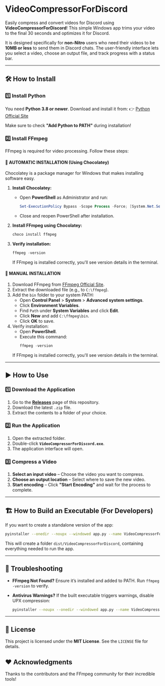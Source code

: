 # VideoCompressorForDiscord

Easily compress and convert videos for Discord using **VideoCompressorForDiscord**! This simple Windows app trims your video to the final 30 seconds and optimizes it for Discord.

It is designed specifically for **non-Nitro** users who need their videos to be **10MB or less** to send them in Discord chats. The user-friendly interface lets you select a video, choose an output file, and track progress with a status bar.

---

## 🛠️ How to Install

### 1️⃣ Install Python
You need **Python 3.8 or newer**. Download and install it from:
👉 [Python Official Site](https://www.python.org/downloads/)

Make sure to check **"Add Python to PATH"** during installation!

### 2️⃣ Install FFmpeg
FFmpeg is required for video processing. Follow these steps:

#### **🚀 AUTOMATIC INSTALLATION (Using Chocolatey)**
Chocolatey is a package manager for Windows that makes installing software easy.

1. **Install Chocolatey:**
   - Open **PowerShell** as Administrator and run:
     ```powershell
     Set-ExecutionPolicy Bypass -Scope Process -Force; [System.Net.ServicePointManager]::SecurityProtocol = [System.Net.ServicePointManager]::SecurityProtocol -bor 3072; iex ((New-Object System.Net.WebClient).DownloadString('https://community.chocolatey.org/install.ps1'))
     ```
   - Close and reopen PowerShell after installation.

2. **Install FFmpeg using Chocolatey:**
   ```powershell
   choco install ffmpeg
   ```

3. **Verify installation:**
   ```powershell
   ffmpeg -version
   ```
   If FFmpeg is installed correctly, you'll see version details in the terminal.

#### **🔧 MANUAL INSTALLATION**

1. Download FFmpeg from [FFmpeg Official Site](https://ffmpeg.org/download.html).
2. Extract the downloaded file (e.g., to `C:\ffmpeg`).
3. Add the `bin` folder to your system PATH:
   - Open **Control Panel** > **System** > **Advanced system settings**.
   - Click **Environment Variables**.
   - Find `Path` under **System Variables** and click **Edit**.
   - Click **New** and add `C:\ffmpeg\bin`.
   - Click **OK** to save.
4. Verify installation:
   - Open **PowerShell**.
   - Execute this command:
     ```powershell
     ffmpeg -version
     ```
   If FFmpeg is installed correctly, you'll see version details in the terminal.

---

## ▶️ How to Use

### 1️⃣ Download the Application
1. Go to the **[Releases](https://github.com/davisoares454/video-compressor-for-discord/releases)** page of this repository.
2. Download the latest `.zip` file.
3. Extract the contents to a folder of your choice.

### 2️⃣ Run the Application
1. Open the extracted folder.
2. Double-click **`VideoCompressorForDiscord.exe`**.
3. The application interface will open.

### 3️⃣ Compress a Video
1. **Select an input video** – Choose the video you want to compress.
2. **Choose an output location** – Select where to save the new video.
3. **Start encoding** – Click **"Start Encoding"** and wait for the process to complete.

---

## 🏗️ How to Build an Executable (For Developers)
If you want to create a standalone version of the app:
```bash
pyinstaller --onedir --noupx --windowed app.py --name VideoCompressorForDiscord
```
This will create a folder `dist/VideoCompressorForDiscord`, containing everything needed to run the app.

---

## 🔧 Troubleshooting

- **FFmpeg Not Found?**
  Ensure it’s installed and added to PATH. Run `ffmpeg -version` to verify.

- **Antivirus Warnings?**
  If the built executable triggers warnings, disable UPX compression:
  ```bash
  pyinstaller --noupx --onedir --windowed app.py --name VideoCompressorForDiscord
  ```

---

## 📜 License
This project is licensed under the **MIT License**. See the `LICENSE` file for details.

## ❤️ Acknowledgments
Thanks to the contributors and the FFmpeg community for their incredible tools!

